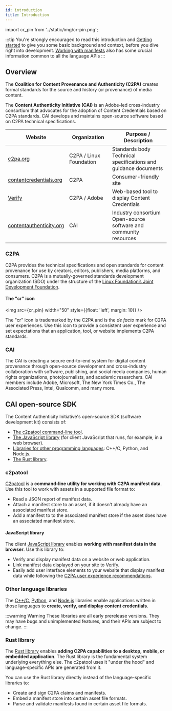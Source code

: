 ```yaml
---
id: introduction
title: Introduction
---
```


import cr_pin from '../static/img/cr-pin.png';

:::tip
You're strongly encouraged to read this introduction and [Getting started](getting-started) to give you some basic background and context, before you dive right into development.  [Working with manifests](manifest/understanding-manifest) also has some crucial information common to all the language APIs
:::

## Overview

The **Coalition for Content Provenance and Authenticity (C2PA)** creates formal standards for the source and history (or provenance) of media content.   

The **Content Authenticity Initiative (CAI)** is an Adobe-led cross-industry consortium that advocates for the adoption of Content Credentials based on C2PA standards.  CAI develops and maintains open-source software based on C2PA technical specifications.

|  Website | Organization | Purpose / Description |
|--------------|---------|-----------------------|
| [c2pa.org](https://c2pa.org/)  | C2PA / Linux Foundation |  Standards body<br/>Technical specifications and guidance documents |
| [contentcredentials.org](https://contentcredentials.org/) | C2PA | Consumer-friendly site|
| [Verify](https://contentcredentials.org/verify) | C2PA / Adobe | Web-based tool to display Content Credentials |
| [contentauthenticity.org](https://contentauthenticity.org/)| CAI  | Industry consortium<br/>Open-source software and community resources |

### C2PA

C2PA provides the technical specifications and open standards for content provenance for use by creators, editors, publishers, media platforms, and consumers.  C2PA is a mutually-governed standards development organization (SDO) under the structure of the [Linux Foundation’s Joint Development Foundation](https://jointdevelopment.org/).

#### The "cr" icon

<img src={cr_pin} width="50" style={{float: 'left', margin: 10}} />

The "cr" icon is trademarked by the C2PA and is the _de facto_ mark for C2PA user experiences. Use  this icon to provide a consistent user experience and set expectations that an application, tool, or website implements C2PA standards.

### CAI

The CAI is creating a secure end-to-end system for digital content provenance through open-source development and cross-industry collaboration with software, publishing, and social media companies, human rights organizations, photojournalists, and academic researchers. CAI members include Adobe, Microsoft, The New York Times Co., The Associated Press, Intel, Qualcomm, and many more.  

## CAI open-source SDK

The Content Authenticity Initiative's open-source SDK (software development kit) consists of:

- [The c2patool command-line tool](#c2pa-tool).
- [The JavaScript library](#javascript-library) (for client JavaScript that runs, for example, in a web browser).
- [Libraries for other programming languages](#other-language-libraries): C++/C, Python, and Node.js.
- [The Rust library](#rust-sdk).

### c2patool

[C2patool](c2patool) is a **command-line utility for working with C2PA manifest data**. Use this tool to work with assets in a supported file format to:

- Read a JSON report of manifest data.
- Attach a manifest store to an asset, if it doesn't already have an associated manifest store.
- Add a manifest to to the associated manifest store if the asset does have an associated manifest store.

#### JavaScript library

The client [JavaScript library](js-sdk/getting-started/overview) enables **working with manifest data in the browser**. Use this library to:

- Verify and display manifest data on a website or web application.
- Link manifest data displayed on your site to [Verify](https://verify.contentauthenticity.org/).
- Easily add user interface elements to your website that display manifest data while following the [C2PA user experience recommendations](https://c2pa.org/specifications/specifications/1.0/ux/UX_Recommendations.html).


### Other language libraries

The [C++/C](c2pa-c), [Python](c2pa-python), and [Node.js](c2pa-node) libraries enable applications written in those languages to **create, verify, and display content credentials**.

:::warning Warning
These libraries are all early prerelease versions. They may have bugs and unimplemented features, and their APIs are subject to change.
:::

### Rust library

The [Rust library](rust-sdk) enables **adding C2PA capabilities to a desktop, mobile, or embedded application**. The Rust library is the fundamental system underlying everything else.  The c2patool uses it "under the hood" and language-specific APIs are generated from it.

You can use the Rust library directly instead of the language-specific libraries to:

- Create and sign C2PA claims and manifests.
- Embed a manifest store into certain asset file formats.
- Parse and validate manifests found in certain asset file formats.
